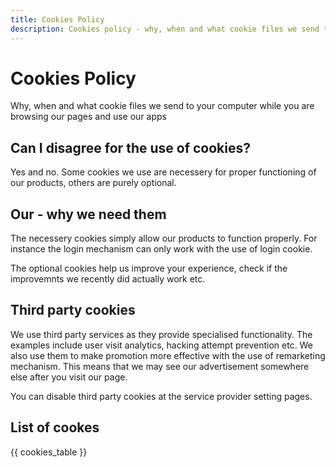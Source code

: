```yaml
---
title: Cookies Policy
description: Cookies policy - why, when and what cookie files we send to your computer when you visit our pages and apps.
---
```


# Cookies Policy

Why, when and what cookie files we send to your computer while you are browsing our pages and use our apps

## Can I disagree for the use of cookies?

Yes and no. Some cookies we use are necessery for proper functioning of our products, others are purely optional.

## Our - why we need them
The necessery cookies simply allow our products to function properly. For instance the login mechanism can only work with the use of login cookie. 

The optional cookies help us improve your experience, check if the improvemnts we recently did actually work etc. 

## Third party cookies

We use third party services as they provide specialised functionality. The examples include user visit analytics, hacking attempt prevention etc. We also use them to make promotion more effective with the use of remarketing mechanism. This means that we may see our advertisement somewhere else after you visit our page.

You can disable third party cookies at the service provider setting pages.

## List of cookes
{{ cookies_table }}


